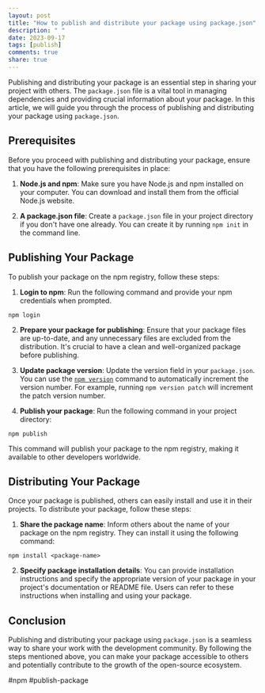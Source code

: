 ```yaml
---
layout: post
title: "How to publish and distribute your package using package.json"
description: " "
date: 2023-09-17
tags: [publish]
comments: true
share: true
---
```


Publishing and distributing your package is an essential step in sharing your project with others. The `package.json` file is a vital tool in managing dependencies and providing crucial information about your package. In this article, we will guide you through the process of publishing and distributing your package using `package.json`.

## Prerequisites

Before you proceed with publishing and distributing your package, ensure that you have the following prerequisites in place:

1. **Node.js and npm**: Make sure you have Node.js and npm installed on your computer. You can download and install them from the official Node.js website.

2. **A package.json file**: Create a `package.json` file in your project directory if you don't have one already. You can create it by running `npm init` in the command line.

## Publishing Your Package

To publish your package on the npm registry, follow these steps:

1. **Login to npm**: Run the following command and provide your npm credentials when prompted.
```
npm login
```

2. **Prepare your package for publishing**: Ensure that your package files are up-to-date, and any unnecessary files are excluded from the distribution. It's crucial to have a clean and well-organized package before publishing.

3. **Update package version**: Update the version field in your `package.json`. You can use the [`npm version`](https://docs.npmjs.com/cli/v7/commands/npm-version) command to automatically increment the version number. For example, running `npm version patch` will increment the patch version number.

4. **Publish your package**: Run the following command in your project directory:
```
npm publish
```

This command will publish your package to the npm registry, making it available to other developers worldwide.

## Distributing Your Package

Once your package is published, others can easily install and use it in their projects. To distribute your package, follow these steps:

1. **Share the package name**: Inform others about the name of your package on the npm registry. They can install it using the following command:
```
npm install <package-name>
```

2. **Specify package installation details**: You can provide installation instructions and specify the appropriate version of your package in your project's documentation or README file. Users can refer to these instructions when installing and using your package.

## Conclusion

Publishing and distributing your package using `package.json` is a seamless way to share your work with the development community. By following the steps mentioned above, you can make your package accessible to others and potentially contribute to the growth of the open-source ecosystem.

#npm #publish-package